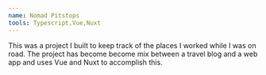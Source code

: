 ```yaml
---
name: Nomad Pitstops
tools: Typescript,Vue,Nuxt
---
```

This was a project I built to keep track of the places I worked while I was on road.
The project has become become mix between a travel blog and a web app and uses Vue and Nuxt to accomplish this.
